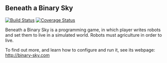 Beneath a Binary Sky
--------------------
[![Build Status](https://travis-ci.org/aidin36/beneath-a-binary-sky.svg?branch=master)](https://travis-ci.org/aidin36/beneath-a-binary-sky)  [![Coverage Status](https://coveralls.io/repos/github/aidin36/beneath-a-binary-sky/badge.svg?branch=master)](https://coveralls.io/github/aidin36/beneath-a-binary-sky?branch=master)

Beneath a Binary Sky is a programming game, in which player writes robots and set them to live in a simulated world. Robots must agriculture in order to live.

To find out more, and learn how to configure and run it, see its webpage: http://binary-sky.com


